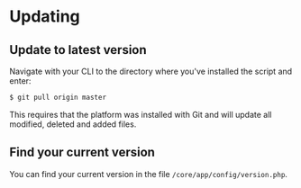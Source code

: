 # Updating

## Update to latest version

Navigate with your CLI to the directory where you've installed the script and enter:

``` bash
$ git pull origin master
```

This requires that the platform was installed with Git and will update all modified, deleted and added files.

## Find your current version

You can find your current version in the file `/core/app/config/version.php`.